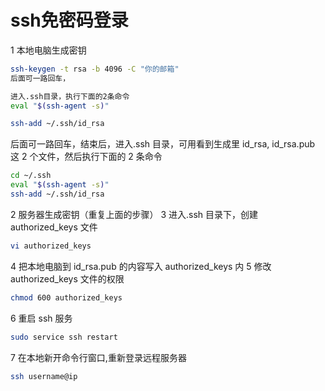 # ssh免密码登录

1 本地电脑生成密钥

```bash
ssh-keygen -t rsa -b 4096 -C "你的邮箱"
后面可一路回车，

进入.ssh目录，执行下面的2条命令
eval "$(ssh-agent -s)"

ssh-add ~/.ssh/id_rsa
```

后面可一路回车，结束后，进入.ssh 目录，可用看到生成里 id_rsa, id_rsa.pub 这 2 个文件，然后执行下面的 2 条命令

```bash
cd ~/.ssh
eval "$(ssh-agent -s)"
ssh-add ~/.ssh/id_rsa
```

2 服务器生成密钥（重复上面的步骤）
3 进入.ssh 目录下，创建 authorized_keys 文件

```bash
vi authorized_keys
```

4 把本地电脑到 id_rsa.pub 的内容写入 authorized_keys 内
5 修改 authorized_keys 文件的权限

```bash
chmod 600 authorized_keys
```

6 重启 ssh 服务

```bash
sudo service ssh restart

```

7 在本地新开命令行窗口,重新登录远程服务器

```bash
ssh username@ip
```
